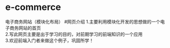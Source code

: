 # e-commerce
电子商务网站（模块化布局）
#网页介绍
1.主要利用模块化开发的思想做的一个电子商务网站的首页   
2.写此网页主要是出于学习的目的，对前期学习的前端知识的一个应用  
3.欢迎前端入门者来做这个例子，巩固所学！
